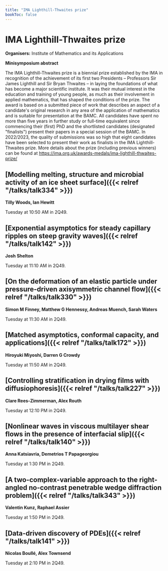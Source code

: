 ```yaml
---
title: "IMA Lighthill-Thwaites prize"
bookToc: false
---
```


# IMA Lighthill-Thwaites prize

**Organisers:** Institute of Mathematics and its Applications

**Minisymposium abstract**

The IMA Lighthill-Thwaites prize is a biennial prize established by the IMA in recognition of the achievement of its first two Presidents – Professors Sir James Lighthill and Sir Bryan Thwaites – in laying the foundations of what has become a major scientific institute. It was their mutual interest in the education and training of young people, as much as their involvement in applied mathematics, that has shaped the conditions of the prize. The award is based on a submitted piece of work that describes an aspect of a candidate's original research in any area of the application of mathematics and is suitable for presentation at the BAMC. All candidates have spent no more than five years in further study or full-time equivalent since commencing their (first) PhD and the shortlisted candidates (designated "finalists") present their papers in a special session of the BAMC. In 2022/2023, the quality of submissions was so high that eight candidates have been selected to present their work as finalists in the IMA Lighthill-Thwaites prize. More details about the prize (including previous winners) can be found at https://ima.org.uk/awards-medals/ima-lighthill-thwaites-prize/



## [Modelling melting, structure and microbial activity of an ice sheet surface]({{< relref "/talks/talk334" >}})

**Tilly Woods, Ian Hewitt**

Tuesday at 10:50 AM in 2Q49.


## [Exponential asymptotics for steady capillary ripples on steep gravity waves]({{< relref "/talks/talk142" >}})

**Josh Shelton**

Tuesday at 11:10 AM in 2Q49.


## [On the deformation of an elastic particle under pressure-driven axisymmetric channel flow]({{< relref "/talks/talk330" >}})

**Simon M Finney, Matthew G Hennessy, Andreas Muench, Sarah Waters**

Tuesday at 11:30 AM in 2Q49.


## [Matched asymptotics, conformal capacity, and applications]({{< relref "/talks/talk172" >}})

**Hiroyuki Miyoshi, Darren G Crowdy**

Tuesday at 11:50 AM in 2Q49.


## [Controlling stratification in drying films with diffusiophoresis]({{< relref "/talks/talk227" >}})

**Clare Rees-Zimmerman, Alex Routh**

Tuesday at 12:10 PM in 2Q49.


## [Nonlinear waves in viscous multilayer shear flows in the presence of interfacial slip]({{< relref "/talks/talk140" >}})

**Anna Katsiavria, Demetrios T Papageorgiou**

Tuesday at 1:30 PM in 2Q49.


## [A two-complex-variable approach to the right-angled no-contrast penetrable wedge diffraction problem]({{< relref "/talks/talk343" >}})

**Valentin Kunz, Raphael Assier**

Tuesday at 1:50 PM in 2Q49.


## [Data-driven discovery of PDEs]({{< relref "/talks/talk141" >}})

**Nicolas Boullé, Alex Townsend**

Tuesday at 2:10 PM in 2Q49.


